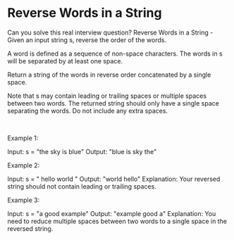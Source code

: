 # Reverse Words in a String

Can you solve this real interview question? Reverse Words in a String - Given an input string s, reverse the order of the words.

A word is defined as a sequence of non-space characters. The words in s will be separated by at least one space.

Return a string of the words in reverse order concatenated by a single space.

Note that s may contain leading or trailing spaces or multiple spaces between two words. The returned string should only have a single space separating the words. Do not include any extra spaces.

 

Example 1:


Input: s = "the sky is blue"
Output: "blue is sky the"


Example 2:


Input: s = "  hello world  "
Output: "world hello"
Explanation: Your reversed string should not contain leading or trailing spaces.


Example 3:


Input: s = "a good   example"
Output: "example good a"
Explanation: You need to reduce multiple spaces between two words to a single space in the reversed string.